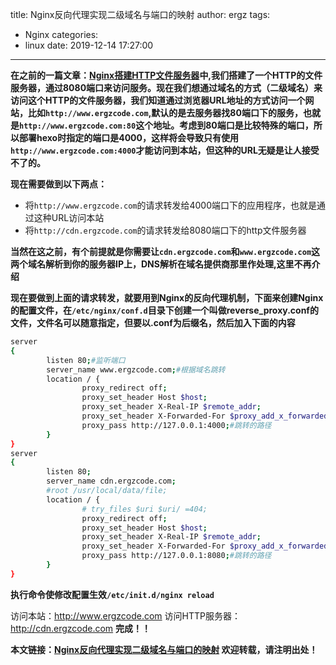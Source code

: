 title: Nginx反向代理实现二级域名与端口的映射
author: ergz
tags:
  - Nginx
categories:
  - linux
date: 2019-12-14 17:27:00
---
**在之前的一篇文章：[Nginx搭建HTTP文件服务器](http://www.ergzcode.com/2019/11/14/nginx-build-http-file-system.html)中,我们搭建了一个HTTP的文件服务器，通过8080端口来访问服务。现在我们想通过域名的方式（二级域名）来访问这个HTTP的文件服务器，我们知道通过浏览器URL地址的方式访问一个网站，比如`http://www.ergzcode.com`,默认的是去服务器找80端口下的服务，也就是`http://www.ergzcode.com:80`这个地址。考虑到80端口是比较特殊的端口，所以部署hexo时指定的端口是4000，这样将会导致只有使用`http://www.ergzcode.com:4000`才能访问到本站，但这种的URL无疑是让人接受不了的。**
<!-- more -->
**现在需要做到以下两点：**
*	将`http://www.ergzcode.com`的请求转发给4000端口下的应用程序，也就是通过这种URL访问本站
*	将`http://cdn.ergzcode.com`的请求转发给8080端口下的http文件服务器

**当然在这之前，有个前提就是你需要让`cdn.ergzcode.com`和`www.ergzcode.com`这两个域名解析到你的服务器IP上，DNS解析在域名提供商那里作处理,这里不再介绍**

**现在要做到上面的请求转发，就要用到Nginx的反向代理机制，下面来创建Nginx的配置文件，在`/etc/nginx/conf.d`目录下创建一个叫做reverse_proxy.conf的文件，文件名可以随意指定，但要以.conf为后缀名，然后加入下面的内容**
```bash
server
{
        listen 80;#监听端口
        server_name www.ergzcode.com;#根据域名跳转
        location / {
                proxy_redirect off;
                proxy_set_header Host $host;
                proxy_set_header X-Real-IP $remote_addr;
                proxy_set_header X-Forwarded-For $proxy_add_x_forwarded_for;
                proxy_pass http://127.0.0.1:4000;#跳转的路径
        }
}
server
{
        listen 80;
        server_name cdn.ergzcode.com;
        #root /usr/local/data/file;
        location / {
                # try_files $uri $uri/ =404;
                proxy_redirect off;
                proxy_set_header Host $host;
                proxy_set_header X-Real-IP $remote_addr;
                proxy_set_header X-Forwarded-For $proxy_add_x_forwarded_for;
                proxy_pass http://127.0.0.1:8080;#跳转的路径
        }
}

```
**执行命令使修改配置生效`/etc/init.d/nginx reload`**

访问本站：<http://www.ergzcode.com>
访问HTTP服务器：<http://cdn.ergzcode.com>
**完成！！**

**本文链接：[Nginx反向代理实现二级域名与端口的映射]()
欢迎转载，请注明出处！**